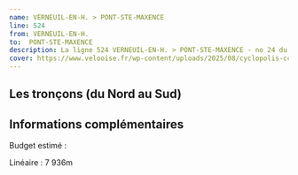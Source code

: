 ```yaml
---
name: VERNEUIL-EN-H. > PONT-STE-MAXENCE
line: 524
from: VERNEUIL-EN-H. 
to:  PONT-STE-MAXENCE 
description: La ligne 524 VERNEUIL-EN-H. > PONT-STE-MAXENCE - no 24 du schéma cyclable de la CCPOH  relie VERNEUIL-EN-H.  à PONT-STE-MAXENCE 
cover: https://www.velooise.fr/wp-content/uploads/2025/08/cyclopolis-ccpoh-24.jpg
---
```

## Les tronçons (du Nord au Sud)

## Informations complémentaires

Budget estimé : 

Linéaire : 7 936m

